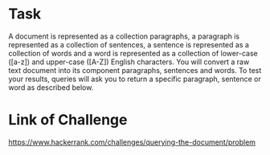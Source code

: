 # Task

A document is represented as a collection paragraphs, a paragraph is represented as a collection of sentences, a sentence is represented as a collection of words and a word is represented as a collection of lower-case ([a-z]) and upper-case ([A-Z]) English characters. You will convert a raw text document into its component paragraphs, sentences and words. To test your results, queries will ask you to return a specific paragraph, sentence or word as described below.

# Link of Challenge

https://www.hackerrank.com/challenges/querying-the-document/problem